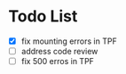 # Todo List
- [x] fix mounting errors in TPF  
- [ ] address code review
- [ ] fix 500 erros in TPF
